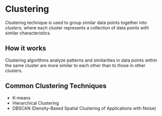# Clustering
Clustering technique is used to group similar data points together into $clusters$, where each cluster represents a collection of data points with similar characteristics.

## How it works
Clustering algorithms analyze patterns and similarities in data points within the same cluster are more similar to each other than to those in other clusters.

## Common Clustering Techniques
- K-means
- Hierarchical Clustering
- DBSCAN (Density-Based Spatial Clustering of Applications with Noise)
